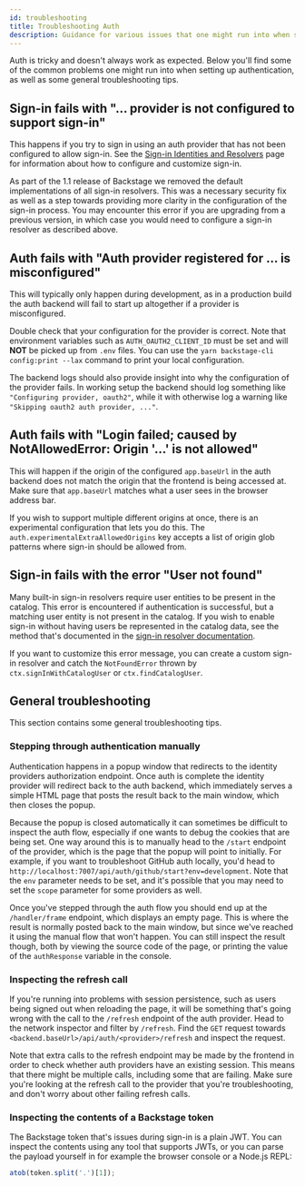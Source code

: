```yaml
---
id: troubleshooting
title: Troubleshooting Auth
description: Guidance for various issues that one might run into when setting up authentication
---
```


Auth is tricky and doesn't always work as expected. Below you'll find some of the common
problems one might run into when setting up authentication, as well as some general
troubleshooting tips.

## Sign-in fails with "... provider is not configured to support sign-in"

This happens if you try to sign in using an auth provider that has not been
configured to allow sign-in. See the [Sign-in Identities and Resolvers](./identity-resolver.md)
page for information about how to configure and customize sign-in.

As part of the 1.1 release of Backstage we removed the default implementations
of all sign-in resolvers. This was a necessary security fix as well as a step
towards providing more clarity in the configuration of the sign-in process.
You may encounter this error if you are upgrading from a previous version, in
which case you would need to configure a sign-in resolver as described above.

## Auth fails with "Auth provider registered for ... is misconfigured"

This will typically only happen during development, as in a production build the auth
backend will fail to start up altogether if a provider is misconfigured.

Double check that your configuration for the provider is correct. Note that environment variables
such as `AUTH_OAUTH2_CLIENT_ID` must be set and will **NOT** be picked up from `.env` files.
You can use the `yarn backstage-cli config:print --lax` command to print your local configuration.

The backend logs should also provide insight into why the configuration of the provider
fails. In working setup the backend should log something like `"Configuring provider, oauth2"`,
while it with otherwise log a warning like `"Skipping oauth2 auth provider, ..."`.

## Auth fails with "Login failed; caused by NotAllowedError: Origin '...' is not allowed"

This will happen if the origin of the configured `app.baseUrl` in the auth backend does not
match the origin that the frontend is being accessed at. Make sure that `app.baseUrl` matches
what a user sees in the browser address bar.

If you wish to support multiple different origins at once, there is an experimental configuration
that lets you do this. The `auth.experimentalExtraAllowedOrigins` key accepts a list of origin
glob patterns where sign-in should be allowed from.

## Sign-in fails with the error "User not found"

Many built-in sign-in resolvers require user entities to be present in the catalog. This
error is encountered if authentication is successful, but a matching user entity is not
present in the catalog. If you wish to enable sign-in without having users be represented
in the catalog data, see the method that's documented in the
[sign-in resolver documentation](./identity-resolver.md#sign-in-without-users-in-the-catalog).

If you want to customize this error message, you can create a custom sign-in resolver and
catch the `NotFoundError` thrown by `ctx.signInWithCatalogUser` or `ctx.findCatalogUser`.

## General troubleshooting

This section contains some general troubleshooting tips.

### Stepping through authentication manually

Authentication happens in a popup window that redirects to the identity providers authorization
endpoint. Once auth is complete the identity provider will redirect back to the auth backend,
which immediately serves a simple HTML page that posts the result back to the main window, which
then closes the popup.

Because the popup is closed automatically it can sometimes be difficult to inspect the auth
flow, especially if one wants to debug the cookies that are being set. One way around this is to
manually head to the `/start` endpoint of the provider, which is the page that the popup will
point to initially. For example, if you want to troubleshoot GitHub auth locally, you'd head
to `http://localhost:7007/api/auth/github/start?env=development`. Note that the `env` parameter
needs to be set, and it's possible that you may need to set the `scope` parameter for some providers
as well.

Once you've stepped through the auth flow you should end up at the `/handler/frame` endpoint, which displays
an empty page. This is where the result is normally posted back to the main window, but since we've
reached it using the manual flow that won't happen. You can still inspect the result though, both
by viewing the source code of the page, or printing the value of the `authResponse` variable in the console.

### Inspecting the refresh call

If you're running into problems with session persistence, such as users being signed out when reloading
the page, it will be something that's going wrong with the call to the `/refresh` endpoint of the
auth provider. Head to the network inspector and filter by `/refresh`. Find the `GET` request towards
`<backend.baseUrl>/api/auth/<provider>/refresh` and inspect the request.

Note that extra calls to the refresh endpoint may be made by the frontend in order to check whether
auth providers have an existing session. This means that there might be multiple calls, including some
that are failing. Make sure you're looking at the refresh call to the provider that you're troubleshooting,
and don't worry about other failing refresh calls.

### Inspecting the contents of a Backstage token

The Backstage token that's issues during sign-in is a plain JWT. You can inspect the contents using
any tool that supports JWTs, or you can parse the payload yourself in for example the browser console
or a Node.js REPL:

```js
atob(token.split('.')[1]);
```
